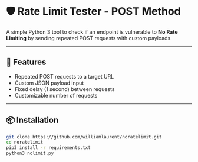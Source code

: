 # 🛡️ Rate Limit Tester - POST Method

A simple Python 3 tool to check if an endpoint is vulnerable to **No Rate Limiting** by sending repeated POST requests with custom payloads.

---

## 🚀 Features
- Repeated POST requests to a target URL
- Custom JSON payload input
- Fixed delay (1 second) between requests
- Customizable number of requests

---

## 📦 Installation
```bash
git clone https://github.com/williamlaurent/noratelimit.git
cd noratelimit
pip3 install -r requirements.txt
python3 nolimit.py
